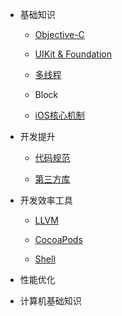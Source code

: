 
- 基础知识
    
    - [Objective-C](/Base/ObjcLang/index.html)

    - [UIKit & Foundation](/Base/UIKit/README)

    - [多线程](/Base/Threads/README)

    - Block

    - [iOS核心机制](/Base/CoreSys/README)

- 开发提升

    - [代码规范]()

    - [第三方库]()

- 开发效率工具

    - [LLVM]()

    - [CocoaPods]()

    - [Shell]()

- 性能优化

- 计算机基础知识